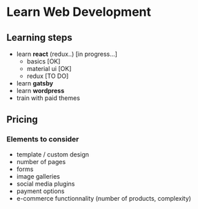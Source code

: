# Learn Web Development

## Learning steps

 - learn **react** (redux..)              [in progress...]
    - basics          [OK]
    - material ui     [OK]
    - redux           [TO DO]
 - learn **gatsby**
 - learn **wordpress**
 - train with paid themes

## Pricing

### Elements to consider

- template / custom design
- number of pages
- forms
- image galleries
- social media plugins
- payment options
- e-commerce functionnality (number of products, complexity)